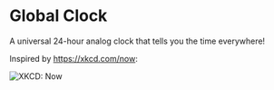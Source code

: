 # Global Clock

A universal 24-hour analog clock that tells you the time everywhere!

Inspired by <https://xkcd.com/now>:

![XKCD: Now](https://imgs.xkcd.com/comics/now.png)
